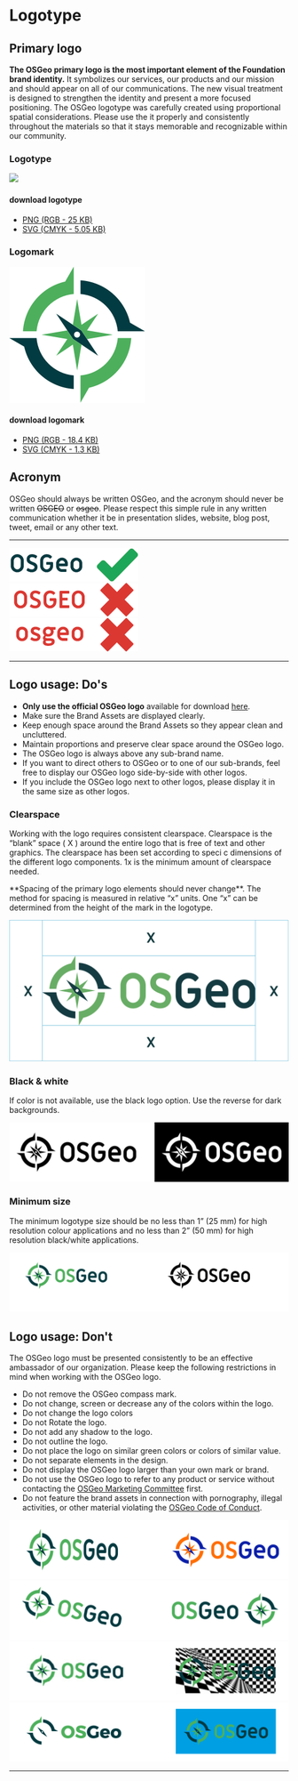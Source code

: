 # Logotype

## Primary logo

**The OSGeo primary logo is the most important element of the Foundation brand identity.** It symbolizes our services, our products and our mission and should appear on all of our communications. The new visual treatment is designed to strengthen the identity and present a more focused positioning. The OSGeo logotype was carefully created using proportional spatial considerations. Please use the it properly and consistently throughout the materials so that it stays memorable and recognizable within our community.

### Logotype

<div class="row"><div class="col-md-8"><div class="thumbnail"><a href="https://github.com/OSGeo/osgeo/blob/master/marketing/branding/logo/osgeo-logo-rgb.png" target="_blank"><img src="https://raw.githubusercontent.com/OSGeo/osgeo/master/marketing/branding/logo/osgeo-logo-rgb.png"/></a></div></div><div class="col-md-4"><div class="alert alert-dwnld" role="alert"><h4><i class="fa fa-download"></i> download logotype</h4><ul class="list-dwnld"><li><a href="https://github.com/OSGeo/osgeo/blob/master/marketing/branding/logo/osgeo-logo-rgb.png" target="_blank"><i class="ms ms-img-o"></i> PNG (RGB - 25 KB)</a></li><li><a href="https://github.com/OSGeo/osgeo/blob/master/marketing/branding/logo/osgeo-logo-cmyk.svg" target="_blank"><i class="ms ms-svg"></i> SVG (CMYK - 5.05 KB)</a></li></ul></div></div></div>

### Logomark

<div class="row"><div class="col-md-4"><div class="thumbnail"><a href="#"><img src="img/osgeo-emblem-cmyk.svg"/></a></div></div><div class="col-md-4"><div class="alert alert-dwnld" role="alert"><h4><i class="fa fa-download"></i> download logomark</h4><ul class="list-dwnld"><li><a href="https://github.com/OSGeo/osgeo/blob/master/marketing/branding/logo/osgeo-emblem-rgb.png" target="_blank"><i class="ms ms-img-o"></i> PNG (RGB - 18.4 KB)</a></li><li><a href="https://github.com/OSGeo/osgeo/blob/master/marketing/branding/logo/osgeo-emblem-cmyk.svg" target="_blank"><i class="ms ms-svg"></i> SVG (CMYK - 1.3 KB)</a></li></ul></div></div></div>

## Acronym

OSGeo should always be written OSGeo, and the acronym should never be written <strike>OSGEO</strike> or <strike>osgeo</strike>. Please respect this simple rule in any written communication whether it be in presentation slides, website, blog post, tweet, email or any other text.

<hr>

<div class="row"><div class="col-md-4"><img src="img/osgeo-acronym-correct.png" width="232" height="60"/></div><div class="col-md-4"><img src="img/osgeo-acronym-incorrect1.png" width="232" height="60"/></div><div class="col-md-4"><img src="img/osgeo-acronym-incorrect2.png" width="232" height="60"/></div></div>

<hr class="mb-30">

## Logo usage: Do's

* **Only use the official OSGeo logo** available for download <a href="https://github.com/OSGeo/osgeo/tree/master/marketing/branding/logo" target="_blank">here</a>.
* Make sure the Brand Assets are displayed clearly.
* Keep enough space around the Brand Assets so they appear clean and uncluttered.
* Maintain proportions and preserve clear space around the OSGeo logo.
* The OSGeo logo is always above any sub-brand name.
* If you want to direct others to OSGeo or to one of our sub-brands, feel free to display our OSGeo logo side-by-side with other logos.
* If you include the OSGeo logo next to other logos, please display it in the same size as other logos.

### Clearspace

<div class="row"><div class="col-md-6"><p>Working with the logo requires consistent clearspace. Clearspace is the “blank” space ( X ) around the entire logo that is free of text and other graphics. The clearspace has been set according to speci c dimensions of the different logo components. 1x is the minimum amount of clearspace needed.</p><p>**Spacing of the primary logo elements should never change**. The method for spacing is measured in relative “x” units. One “x” can be determined from the height of the mark in the logotype.</p></div><div class="col-md-6"><img src="img/osgeo-logo-clearspace.png" class="img-responsive" /></div></div>

### Black & white

<div class="row"><div class="col-md-6"><p>If color is not available, use the black logo option. Use the reverse for dark backgrounds. </p></div><div class="col-md-6"><img src="img/osgeo-logo-blackandwhite.png" class="img-responsive" /></div></div>

### Minimum size

<div class="row"><div class="col-md-6"><p>The minimum logotype size should be no less than 1” (25 mm) for high resolution colour applications and no less than 2” (50 mm) for high resolution black/white applications.</p></div><div class="col-md-6  mb-30"><img src="img/osgeo-logo-minsize.png" class="img-responsive" /></div></div>

## Logo usage: Don't

The OSGeo logo must be presented consistently to be an effective ambassador of our organization. Please keep the following restrictions in mind when working with the OSGeo logo.

<div class="row"><div class="col-md-6"><ul><li>Do not remove the OSGeo compass mark.</li><li>Do not change, screen or decrease any of the colors within the logo.</li><li>Do not change the logo colors</li><li>Do not Rotate the logo.</li><li>Do not add any shadow to the logo.</li><li>Do not outline the logo.</li><li>Do not place the logo on similar green colors or colors of similar value.</li><li>Do not separate elements in the design.</li><li>Do not display the OSGeo logo larger than your own mark or brand.</li><li>Do not use the OSGeo logo to refer to any product or service without contacting the <a href="https://wiki.osgeo.org/wiki/Marketing_Committee" target="_blank">OSGeo Marketing Committee</a> first.</li><li>Do not feature the brand assets in connection with pornography, illegal activities, or other material violating the <a href="https://www.osgeo.org/code_of_conduct/" target="_blank">OSGeo Code of Conduct</a>.</li></ul></div><div class="col-md-6"><img src="img/osgeo-logo-dont_01.png" class="img-responsive mb-10" /><img src="img/osgeo-logo-dont_02.png" class="img-responsive mb-10" /><img src="img/osgeo-logo-dont_03.png" class="img-responsive mb-10" /><img src="img/osgeo-logo-dont_04.png" class="img-responsive mb-10" /></div></div><hr class="mb-30">
